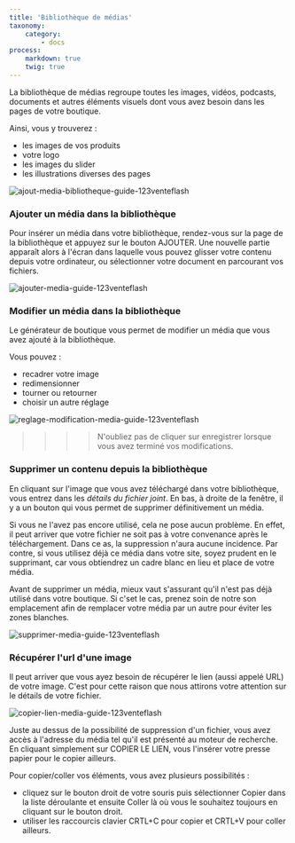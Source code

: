 ```yaml
---
title: 'Bibliothèque de médias'
taxonomy:
    category:
        - docs
process:
    markdown: true
    twig: true
---
```


La bibliothèque de médias regroupe toutes les images, vidéos, podcasts, documents et autres éléments visuels dont vous avez besoin dans les pages de votre boutique. 

Ainsi, vous y trouverez : 

- les images de vos produits
- votre logo
- les images du slider
- les illustrations diverses des pages

![ajout-media-bibliotheque-guide-123venteflash](media/15961817825641/ajout-media-bibliotheque-guide-123venteflash.png)

### Ajouter un média dans la bibliothèque

Pour insérer un média dans votre bibliothèque, rendez-vous sur la page de la bibliothèque et appuyez sur le bouton AJOUTER. Une nouvelle partie apparaît alors à l'écran dans laquelle vous pouvez glisser votre contenu depuis votre ordinateur, ou sélectionner votre document en parcourant vos fichiers. 

![ajouter-media-guide-123venteflash](media/15961817825641/ajouter-media-guide-123venteflash.png)

### Modifier un média dans la bibliothèque

Le générateur de boutique vous permet de modifier un média que vous avez ajouté à la bibliothèque. 

Vous pouvez : 
- recadrer votre image
- redimensionner
- tourner ou retourner
- choisir un autre réglage

![reglage-modification-media-guide-123venteflash](media/15961817825641/reglage-modification-media-guide-123venteflash.png)


>>>> N'oubliez pas de cliquer sur enregistrer lorsque vous avez terminé vos modifications. 


### Supprimer un contenu depuis la bibliothèque

En cliquant sur l'image que vous avez téléchargé dans votre bibliothèque, vous entrez dans les *détails du fichier joint*. En bas, à droite de la fenêtre, il y a un bouton qui vous permet de supprimer définitivement un média. 

Si vous ne l'avez pas encore utilisé, cela ne pose aucun problème. En effet, il peut arriver que votre fichier ne soit pas à votre convenance après le téléchargement. Dans ce as, la suppression n'aura aucune incidence. Par contre, si vous utilisez déjà ce média dans votre site, soyez prudent en le supprimant, car vous obtiendrez un cadre blanc en lieu et place de votre média. 

Avant de supprimer un média, mieux vaut s'assurant qu'il n'est pas déjà utilisé dans votre boutique. Si c'set le cas, prenez soin de notre son emplacement afin de remplacer votre média par un autre pour éviter les zones blanches. 

![supprimer-media-guide-123venteflash](media/15961817825641/supprimer-media-guide-123venteflash.png)

### Récupérer l'url d'une image 

Il peut arriver que vous ayez besoin de récupérer le lien (aussi appelé URL) de votre image. C'est pour cette raison que nous attirons votre attention sur le détails de votre fichier. 

![copier-lien-media-guide-123venteflash](media/15961817825641/copier-lien-media-guide-123venteflash.png)

Juste au dessus de la possibilité de suppression d'un fichier, vous avez accès à l'adresse du média tel qu'il est présenté au moteur de recherche. En cliquant simplement sur COPIER LE LIEN, vous l'insérer votre presse papier pour le copier ailleurs. 

Pour copier/coller vos éléments, vous avez plusieurs possibilités :
- cliquez sur le bouton droit de votre souris puis sélectionner Copier dans la liste déroulante et ensuite Coller là où vous le souhaitez toujours en cliquant sur le bouton droit. 
- utiliser les raccourcis clavier CRTL+C pour copier et CRTL+V pour coller ailleurs. 